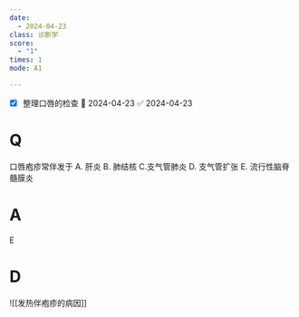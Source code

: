 ```yaml
---
date:
  - 2024-04-23
class: 诊断学
score:
  - "1"
times: 1
mode: A1

--- 
```

- [x] 整理口唇的检查 📅 2024-04-23 ✅ 2024-04-23


# Q
口唇疱疹常伴发于
A. 肝炎 
B. 肺结核 
C.支气管肺炎
D. 支气管扩张 
E. 流行性脑脊髓膜炎

# A

E



# D
![[发热伴疱疹的病因]]